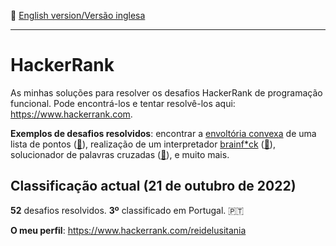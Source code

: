 :england: [English version/Versão inglesa](README-en.md)
***

# HackerRank
As minhas soluções para resolver os desafios HackerRank de programação funcional. Pode encontrá-los e tentar resolvê-los aqui: https://www.hackerrank.com.

**Exemplos de desafios resolvidos**: encontrar a [envoltória convexa](https://pt.wikipedia.org/wiki/Envoltória_convexa) de uma lista de pontos ([:memo:](Recursion/convex-hull.hs)), realização de um interpretador [brainf*ck](https://pt.wikipedia.org/wiki/Brainfuck) ([:memo:](InterpreterAndCompilers/brainf-interpreter.hs)), solucionador de palavras cruzadas ([:memo:](Recursion/crosswords-101.hs)), e muito mais. 

## Classificação actual (21 de outubro de 2022)
**52** desafios resolvidos. **3º** classificado em Portugal. :portugal:

**O meu perfil**: https://www.hackerrank.com/reidelusitania